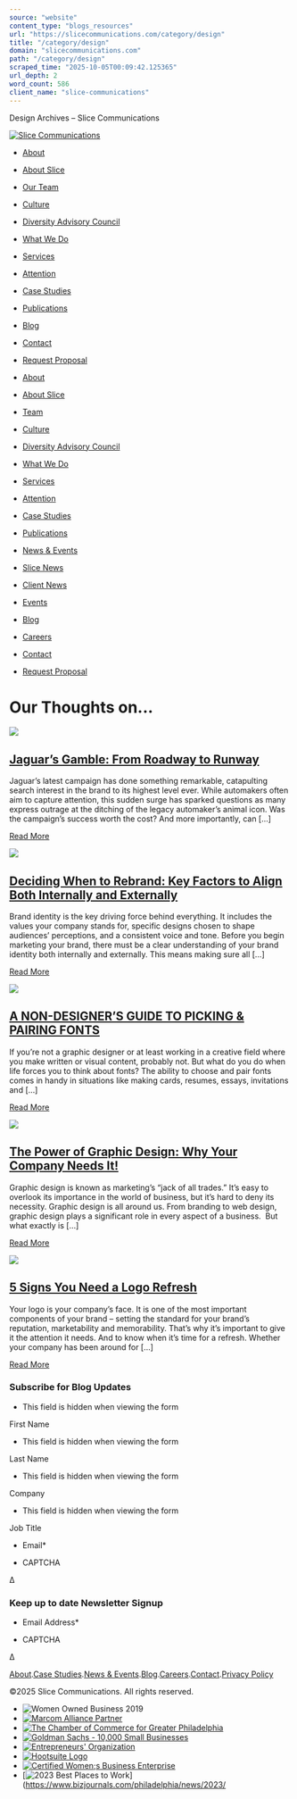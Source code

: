 ```yaml
---
source: "website"
content_type: "blogs_resources"
url: "https://slicecommunications.com/category/design"
title: "/category/design"
domain: "slicecommunications.com"
path: "/category/design"
scraped_time: "2025-10-05T00:09:42.125365"
url_depth: 2
word_count: 586
client_name: "slice-communications"
---
```


Design Archives – Slice Communications

[![Slice Communications](https://slicecommunications.com/wp-content/uploads/2024/09/Slice-logo-reverse-rgb-1200.png)](/)

*   [About](/about)

*   [About Slice](/about)
*   [Our Team](/team)
*   [Culture](/culture)
*   [Diversity Advisory Council](/dac)

*   [What We Do](/our-services)

*   [Services](/our-services)
*   [Attention](/attention)

*   [Case Studies](/our-case-studies)

*   [Publications](/our-publications)

*   [Blog](/blog)

*   [Contact](/contact)

*   [Request Proposal](/request-a-proposal)

*   [About](/about)

*   [About Slice](/about)
*   [Team](/team)
*   [Culture](/culture)
*   [Diversity Advisory Council](/dac)
*   [What We Do](/our-services)

*   [Services](/our-services)
*   [Attention](/attention)
*   [Case Studies](/our-case-studies)
*   [Publications](/our-publications)
*   [News & Events](/news-and-events)

*   [Slice News](/news-and-events/slice-news)
*   [Client News](/news-and-events/client-news)
*   [Events](/events)
*   [Blog](/blog)
*   [Careers](/jobs)
*   [Contact](/contact)
*   [Request Proposal](/request-a-proposal)

# Our Thoughts on...

[![](https://slicecommunications.com/wp-content/uploads/2025/01/jaguar-2-380x190.png)](https://slicecommunications.com/blog/jaguars-gamble-from-roadway-to-runway)

## [Jaguar’s Gamble: From Roadway to Runway](https://slicecommunications.com/blog/jaguars-gamble-from-roadway-to-runway)

Jaguar’s latest campaign has done something remarkable, catapulting search interest in the brand to its highest level ever. While automakers often aim to capture attention, this sudden surge has sparked questions as many express outrage at the ditching of the legacy automaker’s animal icon. Was the campaign’s success worth the cost? And more importantly, can \[…\]

[Read More](https://slicecommunications.com/blog/jaguars-gamble-from-roadway-to-runway)

[![](https://slicecommunications.com/wp-content/uploads/2024/06/unnamed-2-380x200.png)](https://slicecommunications.com/blog/deciding-when-to-rebrand-key-factors-to-align-both-internal-and-externally)

## [Deciding When to Rebrand: Key Factors to Align Both Internally and Externally](https://slicecommunications.com/blog/deciding-when-to-rebrand-key-factors-to-align-both-internal-and-externally)

Brand identity is the key driving force behind everything. It includes the values your company stands for, specific designs chosen to shape audiences’ perceptions, and a consistent voice and tone. Before you begin marketing your brand, there must be a clear understanding of your brand identity both internally and externally. This means making sure all \[…\]

[Read More](https://slicecommunications.com/blog/deciding-when-to-rebrand-key-factors-to-align-both-internal-and-externally)

[![](https://slicecommunications.com/wp-content/uploads/2023/09/font1-380x164.png)](https://slicecommunications.com/blog/a-non-designers-guide-to-picking-pairing-fonts)

## [A NON-DESIGNER’S GUIDE TO PICKING & PAIRING FONTS](https://slicecommunications.com/blog/a-non-designers-guide-to-picking-pairing-fonts)

If you’re not a graphic designer or at least working in a creative field where you make written or visual content, probably not. But what do you do when life forces you to think about fonts? The ability to choose and pair fonts comes in handy in situations like making cards, resumes, essays, invitations and \[…\]

[Read More](https://slicecommunications.com/blog/a-non-designers-guide-to-picking-pairing-fonts)

[![](https://slicecommunications.com/wp-content/uploads/2023/04/674D93DA-D735-4778-92DC-73036DA2B786-380x200.png)](https://slicecommunications.com/blog/graphic-design-why-your-company-needs-it)

## [The Power of Graphic Design: Why Your Company Needs It!](https://slicecommunications.com/blog/graphic-design-why-your-company-needs-it)

Graphic design is known as marketing’s “jack of all trades.” It’s easy to overlook its importance in the world of business, but it’s hard to deny its necessity. Graphic design is all around us. From branding to web design, graphic design plays a significant role in every aspect of a business.  But what exactly is \[…\]

[Read More](https://slicecommunications.com/blog/graphic-design-why-your-company-needs-it)

[![](https://slicecommunications.com/wp-content/uploads/2023/02/Slice-blog-covers-1-380x200.png)](https://slicecommunications.com/blog/5-signs-you-need-a-logo-refresh)

## [5 Signs You Need a Logo Refresh](https://slicecommunications.com/blog/5-signs-you-need-a-logo-refresh)

Your logo is your company’s face. It is one of the most important components of your brand – setting the standard for your brand’s reputation, marketability and memorability. That’s why it’s important to give it the attention it needs. And to know when it’s time for a refresh. Whether your company has been around for \[…\]

[Read More](https://slicecommunications.com/blog/5-signs-you-need-a-logo-refresh)

### Subscribe for Blog Updates

*   This field is hidden when viewing the form

First Name

*   This field is hidden when viewing the form

Last Name

*   This field is hidden when viewing the form

Company

*   This field is hidden when viewing the form

Job Title

*   Email\*

*   CAPTCHA

Δ

### Keep up to date Newsletter Signup

*   Email Address\*

*   CAPTCHA

Δ

[](https://www.facebook.com/SliceCommunications/)[](https://twitter.com/SliceComm)[](https://www.linkedin.com/company/slice-communications/)[](https://www.instagram.com/slicecomm/)

[About](/about).[Case Studies](/our-case-studies).[News & Events](/news-and-events).[Blog](/blog).[Careers](/jobs).[Contact](/contact).[Privacy Policy](https://slicecommunications.com/wp-content/uploads/2024/10/Slice-Website-Privacy-Policy-2024.pdf)

©2025 Slice Communications. All rights reserved.

*   ![Women Owned Business 2019](https://slicecommunications.com/wp-content/themes/slice/images/women-owned.png "Marcom Alliance Partner")
*   [![Marcom Alliance Partner](https://slicecommunications.com/wp-content/themes/slice/images/marcom.png "Marcom Alliance Partner")](https://www.marcomalliance.com/)
*   [![The Chamber of Commerce for Greater Philadelphia](https://slicecommunications.com/wp-content/themes/slice/images/chamber.png "The Chamber of Commerce for Greater Philadelphia")](https://chamberphl.com/)
*   [![Goldman Sachs - 10,000 Small Businesses](https://slicecommunications.com/wp-content/themes/slice/images/goldman.png "Goldman Sachs - 10,000 Small Businesses")](https://www.goldmansachs.com/citizenship/10000-small-businesses/US/index.html)
*   [![Entrepreneurs' Organization](https://slicecommunications.com/wp-content/themes/slice/images/eo.png "Entrepreneurs' Organization")](https://www.eophiladelphia.com)
*   [![Hootsuite Logo](https://slicecommunications.com/wp-content/uploads/2023/06/Hootsuite-Logo-White.png "Hootsuite logo")](https://www.hootsuite.com/)
*   [![Certified Women;s Business Enterprise](https://slicecommunications.com/wp-content/themes/slice/images/wbenc.png "Certified Women;s Business Enterprise")](https://www.wbenc.org/)
*   [![2023 Best Places to Work](https://slicecommunications.com/wp-content/uploads/2023/09/f6020bcd-0740-4346-b95c-25d33842953a.png "2023 Best Places to Work")](https://www.bizjournals.com/philadelphia/news/2023/